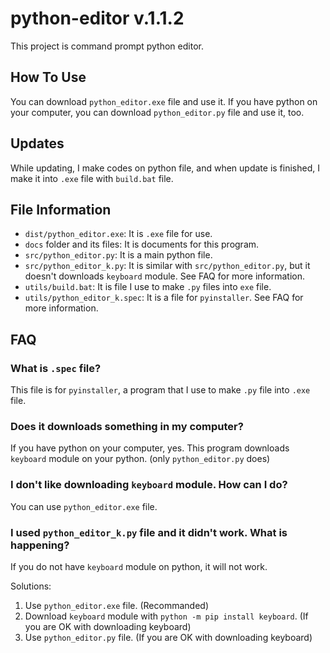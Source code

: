# python-editor v.1.1.2

This project is command prompt python editor.

## How To Use

You can download `python_editor.exe` file and use it. If you have python on your computer, you can download `python_editor.py` file and use it, too.

## Updates

While updating, I make codes on python file, and when update is finished, I make it into `.exe` file with `build.bat` file.

## File Information

- `dist/python_editor.exe`: It is `.exe` file for use.
- `docs` folder and its files: It is documents for this program.
- `src/python_editor.py`: It is a main python file.
- `src/python_editor_k.py`: It is similar with `src/python_editor.py`, but it doesn't downloads `keyboard` module. See FAQ for more information.
- `utils/build.bat`: It is file I use to make `.py` files into `exe` file.
- `utils/python_editor_k.spec`: It is a file for `pyinstaller`. See FAQ for more information.

## FAQ

### What is `.spec` file?

This file is for `pyinstaller`, a program that I use to make `.py` file into `.exe` file.

### Does it downloads something in my computer?

If you have python on your computer, yes. This program downloads `keyboard` module on your python. (only `python_editor.py` does)

### I don't like downloading `keyboard` module. How can I do?

You can use `python_editor.exe` file.

### I used `python_editor_k.py` file and it didn't work. What is happening?

If you do not have `keyboard` module on python, it will not work.

Solutions:

1. Use `python_editor.exe` file. (Recommanded)
2. Download `keyboard` module with `python -m pip install keyboard`. (If you are OK with downloading keyboard)
3. Use `python_editor.py` file. (If you are OK with downloading keyboard)
